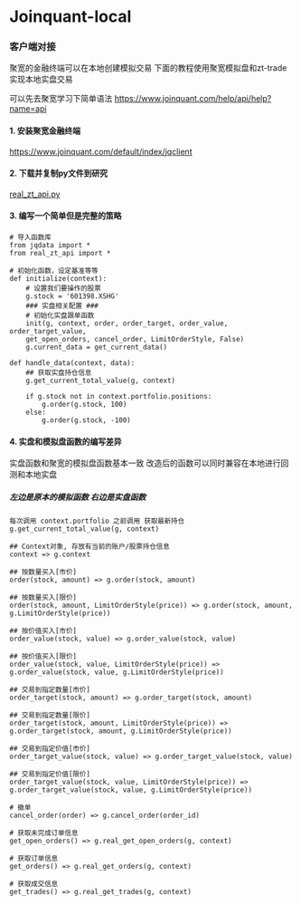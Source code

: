 # Joinquant-local

### 客户端对接

聚宽的金融终端可以在本地创建模拟交易 下面的教程使用聚宽模拟盘和zt-trade实现本地实盘交易

可以先去聚宽学习下简单语法 https://www.joinquant.com/help/api/help?name=api

#### 1. 安装聚宽金融终端
https://www.joinquant.com/default/index/jqclient

#### 2. 下载并复制py文件到研究
<a href="http://120.77.176.54:8000/real_zt_api.py" >real_zt_api.py</a>

#### 3. 编写一个简单但是完整的策略

```
# 导入函数库
from jqdata import *
from real_zt_api import *

# 初始化函数，设定基准等等
def initialize(context):
    # 设置我们要操作的股票
    g.stock = '601398.XSHG'
    ### 实盘相关配置 ###
    # 初始化实盘跟单函数
    init(g, context, order, order_target, order_value, order_target_value, 
    get_open_orders, cancel_order, LimitOrderStyle, False)
    g.current_data = get_current_data()
    
def handle_data(context, data):
    ## 获取实盘持仓信息
    g.get_current_total_value(g, context)

    if g.stock not in context.portfolio.positions:
        g.order(g.stock, 100)
    else:
        g.order(g.stock, -100)

```

#### 4. 实盘和模拟盘函数的编写差异

实盘函数和聚宽的模拟盘函数基本一致 改造后的函数可以同时兼容在本地进行回测和本地实盘

##### 左边是原本的模拟函数 右边是实盘函数

```
每次调用 context.portfolio 之前调用 获取最新持仓
g.get_current_total_value(g, context)  

## Context对象, 存放有当前的账户/股票持仓信息
context => g.context

## 按数量买入[市价]
order(stock, amount) => g.order(stock, amount)

## 按数量买入[限价]
order(stock, amount, LimitOrderStyle(price)) => g.order(stock, amount, g.LimitOrderStyle(price))

## 按价值买入[市价]
order_value(stock, value) => g.order_value(stock, value)

## 按价值买入[限价] 
order_value(stock, value, LimitOrderStyle(price)) => g.order_value(stock, value, g.LimitOrderStyle(price))

## 交易到指定数量[市价]
order_target(stock, amount) => g.order_target(stock, amount)

## 交易到指定数量[限价]
order_target(stock, amount, LimitOrderStyle(price)) => g.order_target(stock, amount, g.LimitOrderStyle(price))

## 交易到指定价值[市价]
order_target_value(stock, value) => g.order_target_value(stock, value)

## 交易到指定价值[限价]
order_target_value(stock, value, LimitOrderStyle(price)) => g.order_target_value(stock, value, g.LimitOrderStyle(price))

# 撤单
cancel_order(order) => g.cancel_order(order_id)

# 获取未完成订单信息
get_open_orders() => g.real_get_open_orders(g, context)

# 获取订单信息
get_orders() => g.real_get_orders(g, context)

# 获取成交信息
get_trades() => g.real_get_trades(g, context)
```
